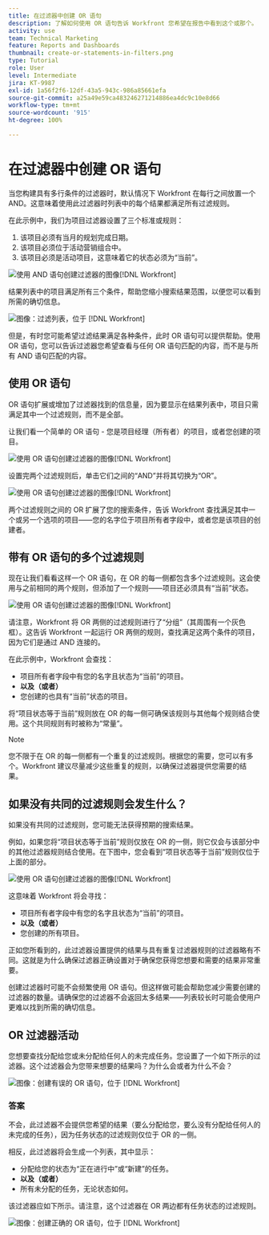 ```yaml
---
title: 在过滤器中创建 OR 语句
description: 了解如何使用 OR 语句告诉 Workfront 您希望在报告中看到这个或那个。
activity: use
team: Technical Marketing
feature: Reports and Dashboards
thumbnail: create-or-statements-in-filters.png
type: Tutorial
role: User
level: Intermediate
jira: KT-9987
exl-id: 1a56f2f6-12df-43a5-943c-986a85661efa
source-git-commit: a25a49e59ca483246271214886ea4dc9c10e8d66
workflow-type: tm+mt
source-wordcount: '915'
ht-degree: 100%

---
```


# 在过滤器中创建 OR 语句

当您构建具有多行条件的过滤器时，默认情况下 Workfront 在每行之间放置一个 AND。这意味着使用此过滤器时列表中的每个结果都满足所有过滤规则。

在此示例中，我们为项目过滤器设置了三个标准或规则：

1. 该项目必须有当月的规划完成日期。
1. 该项目必须位于活动营销组合中。
1. 该项目必须是活动项目，这意味着它的状态必须为“当前”。

![使用 AND 语句创建过滤器的图像[!DNL Workfront]](assets/or-statement-1.png)

结果列表中的项目满足所有三个条件，帮助您缩小搜索结果范围，以便您可以看到所需的确切信息。

![图像：过滤列表，位于 [!DNL Workfront]](assets/or-statement-2.png)

但是，有时您可能希望过滤结果满足各种条件，此时 OR 语句可以提供帮助。使用 OR 语句，您可以告诉过滤器您希望查看与任何 OR 语句匹配的内容，而不是与所有 AND 语句匹配的内容。

## 使用 OR 语句

OR 语句扩展或增加了过滤器找到的信息量，因为要显示在结果列表中，项目只需满足其中一个过滤规则，而不是全部。

让我们看一个简单的 OR 语句 - 您是项目经理（所有者）的项目，或者您创建的项目。

![使用 OR 语句创建过滤器的图像[!DNL Workfront]](assets/or-statement-3.png)

设置完两个过滤规则后，单击它们之间的“AND”并将其切换为“OR”。

![使用 OR 语句创建过滤器的图像[!DNL Workfront]](assets/or-statement-4.png)

两个过滤规则之间的 OR 扩展了您的搜索条件，告诉 Workfront 查找满足其中一个或另一个选项的项目——您的名字位于项目所有者字段中，或者您是该项目的创建者。

## 带有 OR 语句的多个过滤规则

现在让我们看看这样一个 OR 语句，在 OR 的每一侧都包含多个过滤规则。这会使用与之前相同的两个规则，但添加了一个规则——项目还必须具有“当前”状态。

![使用 OR 语句创建过滤器的图像[!DNL Workfront]](assets/or-statement-5.png)

请注意，Workfront 将 OR 两侧的过滤规则进行了“分组”（其周围有一个灰色框）。这告诉 Workfront 一起运行 OR 两侧的规则，查找满足这两个条件的项目，因为它们是通过 AND 连接的。

在此示例中，Workfront 会查找：

* 项目所有者字段中有您的名字且状态为“当前”的项目。
* **以及（或者）**
* 您创建的也具有“当前”状态的项目。

将“项目状态等于当前”规则放在 OR 的每一侧可确保该规则与其他每个规则结合使用。这个共同规则有时被称为“常量”。

>[!NOTE]
>
>您不限于在 OR 的每一侧都有一个重复的过滤规则。根据您的需要，您可以有多个。Workfront 建议尽量减少这些重复的规则，以确保过滤器提供您需要的结果。

## 如果没有共同的过滤规则会发生什么？

如果没有共同的过滤规则，您可能无法获得预期的搜索结果。

例如，如果您将“项目状态等于当前”规则仅放在 OR 的一侧，则它仅会与该部分中的其他过滤器规则结合使用。在下图中，您会看到“项目状态等于当前”规则仅位于上面的部分。

![使用 OR 语句创建过滤器的图像[!DNL Workfront]](assets/or-statement-6.png)

这意味着 Workfront 将会寻找：

* 项目所有者字段中有您的名字且状态为“当前”的项目。
* **以及（或者）**
* 您创建的所有项目。

正如您所看到的，此过滤器设置提供的结果与具有重复过滤器规则的过滤器略有不同。这就是为什么确保过滤器正确设置对于确保您获得您想要和需要的结果非常重要。

创建过滤器时可能不会频繁使用 OR 语句。但这样做可能会帮助您减少需要创建的过滤器的数量。请确保您的过滤器不会返回太多结果——列表较长时可能会使用户更难以找到所需的确切信息。

## OR 过滤器活动

您想要查找分配给您或未分配给任何人的未完成任务。您设置了一个如下所示的过滤器。这个过滤器会为您带来想要的结果吗？为什么会或者为什么不会？

![图像：创建有误的 OR 语句，位于 [!DNL Workfront]](assets/or-statement-your-turn-1.png)

### 答案

不会，此过滤器不会提供您希望的结果（要么分配给您，要么没有分配给任何人的未完成的任务），因为任务状态的过滤规则仅位于 OR 的一侧。

相反，此过滤器将会生成一个列表，其中显示：

* 分配给您的状态为“正在进行中”或“新建”的任务。
* **以及（或者）**
* 所有未分配的任务，无论状态如何。

该过滤器应如下所示。请注意，这个过滤器在 OR 两边都有任务状态的过滤规则。

![图像：创建正确的 OR 语句，位于 [!DNL Workfront]](assets/or-statement-your-turn-2.png)
